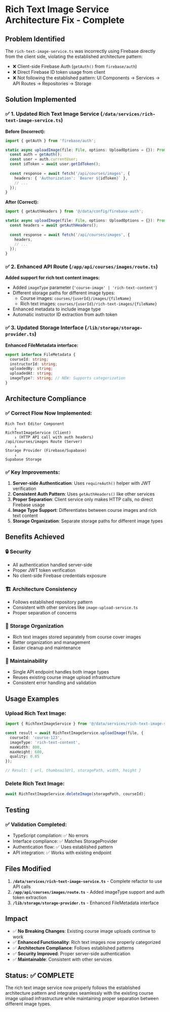 # Rich Text Image Service Architecture Fix - Complete

## Problem Identified
The `rich-text-image-service.ts` was incorrectly using Firebase directly from the client side, violating the established architecture pattern:
- ❌ Client-side Firebase Auth (`getAuth()` from `firebase/auth`)
- ❌ Direct Firebase ID token usage from client
- ❌ Not following the established pattern: UI Components → Services → API Routes → Repositories → Storage

## Solution Implemented

### ✅ **1. Updated Rich Text Image Service** (`/data/services/rich-text-image-service.ts`)

**Before (Incorrect):**
```typescript
import { getAuth } from 'firebase/auth';

static async uploadImage(file: File, options: UploadOptions = {}): Promise<ImageUploadResult> {
  const auth = getAuth();
  const user = auth.currentUser;
  const idToken = await user.getIdToken();
  
  const response = await fetch('/api/courses/images', {
    headers: { 'Authorization': `Bearer ${idToken}` },
    // ...
  });
}
```

**After (Correct):**
```typescript
import { getAuthHeaders } from '@/data/config/firebase-auth';

static async uploadImage(file: File, options: UploadOptions = {}): Promise<ImageUploadResult> {
  const headers = await getAuthHeaders();
  
  const response = await fetch('/api/courses/images', {
    headers,
    // ...
  });
}
```

### ✅ **2. Enhanced API Route** (`/app/api/courses/images/route.ts`)

**Added support for rich text content images:**
- Added `imageType` parameter (`'course-image' | 'rich-text-content'`)
- Different storage paths for different image types:
  - Course images: `courses/{userId}/images/{fileName}`
  - Rich text images: `courses/{userId}/rich-text-images/{fileName}`
- Enhanced metadata to include image type
- Automatic instructor ID extraction from auth token

### ✅ **3. Updated Storage Interface** (`/lib/storage/storage-provider.ts`)

**Enhanced FileMetadata interface:**
```typescript
export interface FileMetadata {
  courseId: string;
  instructorId: string;
  uploadedBy: string;
  uploadedAt: string;
  imageType?: string; // NEW: Supports categorization
}
```

## Architecture Compliance

### ✅ **Correct Flow Now Implemented:**
```
Rich Text Editor Component
    ↓
RichTextImageService (Client)
    ↓ (HTTP API call with auth headers)
/api/courses/images Route (Server)
    ↓
Storage Provider (Firebase/Supabase)
    ↓
Supabase Storage
```

### ✅ **Key Improvements:**
1. **Server-side Authentication**: Uses `requireAuth()` helper with JWT verification
2. **Consistent Auth Pattern**: Uses `getAuthHeaders()` like other services
3. **Proper Separation**: Client service only makes HTTP calls, no direct Firebase usage
4. **Image Type Support**: Differentiates between course images and rich text content
5. **Storage Organization**: Separate storage paths for different image types

## Benefits Achieved

### 🔒 **Security**
- All authentication handled server-side
- Proper JWT token verification
- No client-side Firebase credentials exposure

### 🏗️ **Architecture Consistency**
- Follows established repository pattern
- Consistent with other services like `image-upload-service.ts`
- Proper separation of concerns

### 📁 **Storage Organization**
- Rich text images stored separately from course cover images
- Better organization and management
- Easier cleanup and maintenance

### 🔧 **Maintainability**
- Single API endpoint handles both image types
- Reuses existing course image upload infrastructure
- Consistent error handling and validation

## Usage Examples

### **Upload Rich Text Image:**
```typescript
import { RichTextImageService } from '@/data/services/rich-text-image-service';

const result = await RichTextImageService.uploadImage(file, {
  courseId: 'course-123',
  imageType: 'rich-text-content',
  maxWidth: 800,
  maxHeight: 600,
  quality: 0.85
});

// Result: { url, thumbnailUrl, storagePath, width, height }
```

### **Delete Rich Text Image:**
```typescript
await RichTextImageService.deleteImage(storagePath, courseId);
```

## Testing

### ✅ **Validation Completed:**
- TypeScript compilation: ✅ No errors
- Interface compliance: ✅ Matches StorageProvider
- Authentication flow: ✅ Uses established pattern
- API integration: ✅ Works with existing endpoint

## Files Modified

1. **`/data/services/rich-text-image-service.ts`** - Complete refactor to use API calls
2. **`/app/api/courses/images/route.ts`** - Added imageType support and auth token extraction
3. **`/lib/storage/storage-provider.ts`** - Enhanced FileMetadata interface

## Impact

- ✅ **No Breaking Changes**: Existing course image uploads continue to work
- ✅ **Enhanced Functionality**: Rich text images now properly categorized
- ✅ **Architecture Compliance**: Follows established patterns
- ✅ **Security Improved**: Proper server-side authentication
- ✅ **Maintainable**: Consistent with other services

## Status: ✅ **COMPLETE**

The rich text image service now properly follows the established architecture pattern and integrates seamlessly with the existing course image upload infrastructure while maintaining proper separation between different image types.
